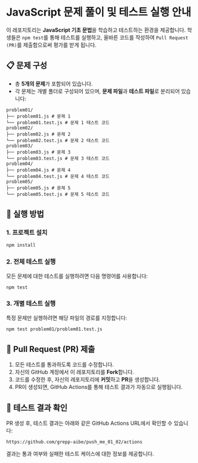 # JavaScript 문제 풀이 및 테스트 실행 안내

이 레포지토리는 **JavaScript 기초 문법**을 학습하고 테스트하는 환경을 제공합니다. 학생들은 `npm test`를 통해 테스트를 실행하고, 올바른 코드를 작성하여 `Pull Request (PR)`를 제출함으로써 평가를 받게 됩니다.

## 📋 문제 구성

- 총 **5개의 문제**가 포함되어 있습니다.
- 각 문제는 개별 폴더로 구성되어 있으며, **문제 파일**과 **테스트 파일**로 분리되어 있습니다:

```
problem01/
├── problem01.js # 문제 1
└── problem01.test.js # 문제 1 테스트 코드
problem02/
├── problem02.js # 문제 2
└── problem02.test.js # 문제 2 테스트 코드
problem03/
├── problem03.js # 문제 3
└── problem03.test.js # 문제 3 테스트 코드
problem04/
├── problem04.js # 문제 4
└── problem04.test.js # 문제 4 테스트 코드
problem05/
├── problem05.js # 문제 5
└── problem05.test.js # 문제 5 테스트 코드
```

## 🚀 실행 방법

### 1. 프로젝트 설치

```bash
npm install
```

### 2. 전체 테스트 실행

모든 문제에 대한 테스트를 실행하려면 다음 명령어를 사용합니다:

```bash
npm test
```

### 3. 개별 테스트 실행

특정 문제만 실행하려면 해당 파일의 경로를 지정합니다:

```bash
npm test problem01/problem01.test.js
```

## 📝 Pull Request (PR) 제출

1. 모든 테스트를 통과하도록 코드를 수정합니다.
2. 자신의 GitHub 계정에서 이 레포지토리를 **Fork**합니다.
3. 코드를 수정한 후, 자신의 레포지토리에 **커밋**하고 **PR**을 생성합니다.
4. PR이 생성되면, GitHub Actions를 통해 테스트 결과가 자동으로 실행됩니다.

## 🔗 테스트 결과 확인

PR 생성 후, 테스트 결과는 아래와 같은 GitHub Actions URL에서 확인할 수 있습니다:

```
https://github.com/grepp-aibe/push_me_01_02/actions
```

결과는 통과 여부와 실패한 테스트 케이스에 대한 정보를 제공합니다.
